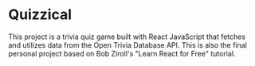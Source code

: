 # Quizzical

This project is a trivia quiz game built with React JavaScript that fetches and utilizes data from the Open Trivia Database API. This is also the final personal project based on Bob Ziroll's "Learn React for Free" tutorial.
